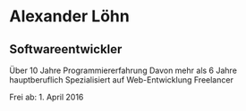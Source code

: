 # Alexander Löhn
## Softwareentwickler
Über 10 Jahre Programmiererfahrung
Davon mehr als 6 Jahre hauptberuflich
Spezialisiert auf Web-Entwicklung
Freelancer

Frei ab: 1. April 2016
